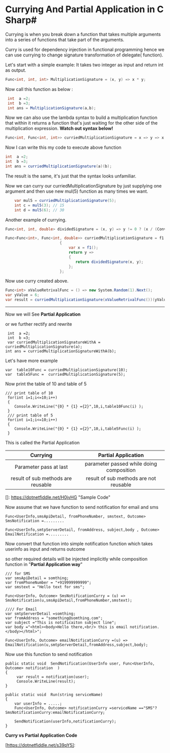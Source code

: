 ﻿# Currying And Partial Application in C Sharp#

Currying is when you break down a function that takes multiple arguments into a series of functions that take part of the arguments.  

Curry is used  for dependency injection in functional programming hence we can use currying to change  signature transformation of delegate( function).

Let's  start with  a simple  example: It takes two integer as input and return int as output.

```c#
Func<int, int, int> MultiplicationSignature = (x, y) => x * y;
```

Now call this function as below :

```c#
 int  a =2;
 int  b =3;
 int ans = MultiplicationSignature(a,b);
```

Now we can also use the lambda syntax to build a multiplication function that within it returns a function that's just waiting for the other side of the multiplication expression. **Watch out syntax below!**

```c#
Func<int, Func<int, int>> curriedMultiplicationSignature = x => y => x * y;
```

 Now I can write this my code  to execute  above function

```c#
int  a =2;
int  b =3;
int ans = curriedMultiplicationSignature(a)(b);
```

The result is the same, it's just that the syntax looks unfamiliar.

Now we can curry our curriedMultiplicationSignature by just supplying one argument and then use new mul(5) function as many times we want.

```c#
    var mul5 = curriedMultiplicationSignature(5);
    int c = mul5(3); // 15
    int d = mul5(6); // 30
```
Another example of currying.

```c#
Func<int, int, double> dividedSignature = (x, y) => y != 0 ? (x / (Convert.ToDouble(y))) : 0d;

Func<Func<int>, Func<int, double>> curriedMultiplicationSignature = f1 =>
                        {
                            var x = f1();
                            return y =>
                            {
                               return dividedSignature(x, y);
                            };
                        }; 
```

Now use curry created above.

```c#
Func<int> xValueRetrivalFunc = () => new System.Random(1).Next();
var yValue = 6;
var result = curriedMultiplicationSignature(xValueRetrivalFunc())(yValue);
```

------

Now we will See  **Partial Application**

or we further  rectify  and rewrite

```
 int  a =2;
 int  b =3;
 var curriedMultiplicationSignatureWithA = curriedMultiplicationSignature(a);
int ans = curriedMultiplicationSignatureWithA(b);
```

Let's have more example

```
var  table10Func = curriedMultiplicationSignature(10);
var  table5Func =  curriedMultiplicationSignature(5);
```

Now  print the table of 10 and table of 5

```
/// print table of 10
 for(int i=1;i<=10;i++)
 {
    Console.WriteLine("{0} * {1} ={2}",10,i,table10Func(i) );
 }
 /// print table of 5
 for(int i=1;i<=10;i++)
 {
    Console.WriteLine("{0} * {1} ={2}",10,i,table5Func(i) );
 }
```

 This is  called the Partial  Application



|            **Currying**            |         **Partial Application**          |
| :--------------------------------: | :--------------------------------------: |
|       Parameter pass at last       | parameter passed while doing composition |
| result of sub methods are reusable | result of sub methods are  not reusable  |



[]: https://dotnetfiddle.net/H0jvHG	"Sample Code"

Now  assume that we have function  to send notification for email and sms

```
Func<UserInfo,smsApiDetail, fromPhoneNumber, smstext, Outcome> SmsNotification =.........

Func<UserInfo,smtpServerDetail, fromAddress, subject,body , Outcome> EmailNotification =.........

```

Now convert that function into simple notification function which takes userinfo as input and returns outcome

so other required details will be injected implicitly while composition function in "**Partial Application way**"

```
/// for SMS
var smsApiDetail = somthing;
var fromPhoneNumber = "+919999999999";
var smstext = "Hello text for sms";

Func<UserInfo, Outcome> SmsNotificationCurry = (u) => SmsNotification(u,smsApiDetail,fromPhoneNumber,smstext);

//// For Email
var smtpServerDetail =somthing;
var fromAddress = "something@somthing.com";
var subject ="This is notificaiton subject line";
var body ="<html><body>Hello there,<br/> this is email notification.</body></html>";

Func<UserInfo, Outcome> emailNotificationCurry =(u) => EmailNotification(u,smtpServerDetail,fromAddress,subject,body);

```

Now  use this function to send notification

```
public static void  SendNotification(UserInfo user, Func<UserInfo, Outcome> notification  )
{
     var result = notification(user);
     Console.WriteLine(result);
}

public static void  Run(string serviceName)
{
    var userInfo = .....;
    Func<UserInfo, Outcome> notificationCurry =serviceName =="SMS"?SmsNotificationCurry:emailNotificationCurry;
    
    SendNotification(userInfo,notificationCurry);
}
```

 **Curry vs Partial Application Code**

[https://dotnetfiddle.net/s39pY5]: 

